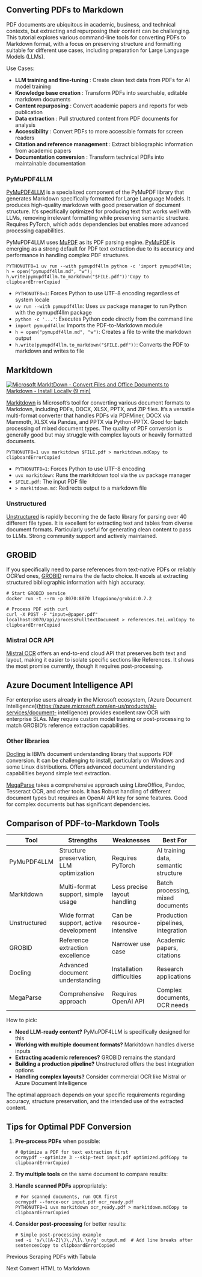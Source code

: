 ## Converting PDFs to Markdown

PDF documents are ubiquitous in academic, business, and technical contexts,
but extracting and repurposing their content can be challenging. This tutorial
explores various command-line tools for converting PDFs to Markdown format,
with a focus on preserving structure and formatting suitable for different use
cases, including preparation for Large Language Models (LLMs).

Use Cases:

  * **LLM training and fine-tuning** : Create clean text data from PDFs for AI model training
  * **Knowledge base creation** : Transform PDFs into searchable, editable markdown documents
  * **Content repurposing** : Convert academic papers and reports for web publication
  * **Data extraction** : Pull structured content from PDF documents for analysis
  * **Accessibility** : Convert PDFs to more accessible formats for screen readers
  * **Citation and reference management** : Extract bibliographic information from academic papers
  * **Documentation conversion** : Transform technical PDFs into maintainable documentation

### PyMuPDF4LLM

[PyMuPDF4LLM](https://pymupdf.readthedocs.io/en/latest/pymupdf4llm/) is a
specialized component of the PyMuPDF library that generates Markdown
specifically formatted for Large Language Models. It produces high-quality
markdown with good preservation of document structure. It’s specifically
optimized for producing text that works well with LLMs, removing irrelevant
formatting while preserving semantic structure. Requires PyTorch, which adds
dependencies but enables more advanced processing capabilities.

PyMuPDF4LLM uses [MuPDF](https://mupdf.com/) as its PDF parsing engine.
[PyMuPDF](https://pymupdf.readthedocs.io/) is emerging as a strong default for
PDF text extraction due to its accuracy and performance in handling complex
PDF structures.

    
    
    PYTHONUTF8=1 uv run --with pymupdf4llm python -c 'import pymupdf4llm; h = open("pymupdf4llm.md", "w"); h.write(pymupdf4llm.to_markdown("$FILE.pdf"))'Copy to clipboardErrorCopied

  * `PYTHONUTF8=1`: Forces Python to use UTF-8 encoding regardless of system locale
  * `uv run --with pymupdf4llm`: Uses uv package manager to run Python with the pymupdf4llm package
  * `python -c '...'`: Executes Python code directly from the command line
  * `import pymupdf4llm`: Imports the PDF-to-Markdown module
  * `h = open("pymupdf4llm.md", "w")`: Creates a file to write the markdown output
  * `h.write(pymupdf4llm.to_markdown("$FILE.pdf"))`: Converts the PDF to markdown and writes to file

## Markitdown

[![Microsoft MarkItDown - Convert Files and Office Documents to Markdown -
Install Locally \(9
min\)](https://i.ytimg.com/vi/v65Oyddfxeg/sddefault.jpg)](https://youtu.be/v65Oyddfxeg)

[Markitdown](https://github.com/microsoft/markitdown) is Microsoft’s tool for
converting various document formats to Markdown, including PDFs, DOCX, XLSX,
PPTX, and ZIP files. It’s a versatile multi-format converter that handles PDFs
via PDFMiner, DOCX via Mammoth, XLSX via Pandas, and PPTX via Python-PPTX.
Good for batch processing of mixed document types. The quality of PDF
conversion is generally good but may struggle with complex layouts or heavily
formatted documents.

    
    
    PYTHONUTF8=1 uvx markitdown $FILE.pdf > markitdown.mdCopy to clipboardErrorCopied

  * `PYTHONUTF8=1`: Forces Python to use UTF-8 encoding
  * `uvx markitdown`: Runs the markitdown tool via the uv package manager
  * `$FILE.pdf`: The input PDF file
  * `> markitdown.md`: Redirects output to a markdown file

### Unstructured

[Unstructured](https://unstructured.io/) is rapidly becoming the de facto
library for parsing over 40 different file types. It is excellent for
extracting text and tables from diverse document formats. Particularly useful
for generating clean content to pass to LLMs. Strong community support and
actively maintained.

## GROBID

If you specifically need to parse references from text-native PDFs or reliably
OCR’ed ones, [GROBID](https://github.com/kermitt2/grobid) remains the de facto
choice. It excels at extracting structured bibliographic information with high
accuracy.

    
    
    # Start GROBID service
    docker run -t --rm -p 8070:8070 lfoppiano/grobid:0.7.2
    
    # Process PDF with curl
    curl -X POST -F "input=@paper.pdf" localhost:8070/api/processFulltextDocument > references.tei.xmlCopy to clipboardErrorCopied

### Mistral OCR API

[Mistral OCR](https://mistral.ai/products/ocr/) offers an end-to-end cloud API
that preserves both text and layout, making it easier to isolate specific
sections like References. It shows the most promise currently, though it
requires post-processing.

## Azure Document Intelligence API

For enterprise users already in the Microsoft ecosystem, [Azure Document
Intelligence](https://azure.microsoft.com/en-us/products/ai-services/document-
intelligence) provides excellent raw OCR with enterprise SLAs. May require
custom model training or post-processing to match GROBID’s reference
extraction capabilities.

### Other libraries

[Docling](https://github.com/DS4SD/docling) is IBM’s document understanding
library that supports PDF conversion. It can be challenging to install,
particularly on Windows and some Linux distributions. Offers advanced document
understanding capabilities beyond simple text extraction.

[MegaParse](https://github.com/QuivrHQ/MegaParse) takes a comprehensive
approach using LibreOffice, Pandoc, Tesseract OCR, and other tools. It has
Robust handling of different document types but requires an OpenAI API key for
some features. Good for complex documents but has significant dependencies.

## Comparison of PDF-to-Markdown Tools

Tool | Strengths | Weaknesses | Best For  
---|---|---|---  
PyMuPDF4LLM | Structure preservation, LLM optimization | Requires PyTorch | AI training data, semantic structure  
Markitdown | Multi-format support, simple usage | Less precise layout handling | Batch processing, mixed documents  
Unstructured | Wide format support, active development | Can be resource-intensive | Production pipelines, integration  
GROBID | Reference extraction excellence | Narrower use case | Academic papers, citations  
Docling | Advanced document understanding | Installation difficulties | Research applications  
MegaParse | Comprehensive approach | Requires OpenAI API | Complex documents, OCR needs  
  
How to pick:

  * **Need LLM-ready content?** PyMuPDF4LLM is specifically designed for this
  * **Working with multiple document formats?** Markitdown handles diverse inputs
  * **Extracting academic references?** GROBID remains the standard
  * **Building a production pipeline?** Unstructured offers the best integration options
  * **Handling complex layouts?** Consider commercial OCR like Mistral or Azure Document Intelligence

The optimal approach depends on your specific requirements regarding accuracy,
structure preservation, and the intended use of the extracted content.

## Tips for Optimal PDF Conversion

  1. **Pre-process PDFs** when possible:
         
         # Optimize a PDF for text extraction first
         ocrmypdf --optimize 3 --skip-text input.pdf optimized.pdfCopy to clipboardErrorCopied

  2. **Try multiple tools** on the same document to compare results:

  3. **Handle scanned PDFs** appropriately:
         
         # For scanned documents, run OCR first
         ocrmypdf --force-ocr input.pdf ocr_ready.pdf
         PYTHONUTF8=1 uvx markitdown ocr_ready.pdf > markitdown.mdCopy to clipboardErrorCopied

  4. **Consider post-processing** for better results:
         
         # Simple post-processing example
         sed -i 's/\([A-Z]\)\./\1\.\n/g' output.md  # Add line breaks after sentencesCopy to clipboardErrorCopied

Previous Scraping PDFs with Tabula

Next Convert HTML to Markdown

